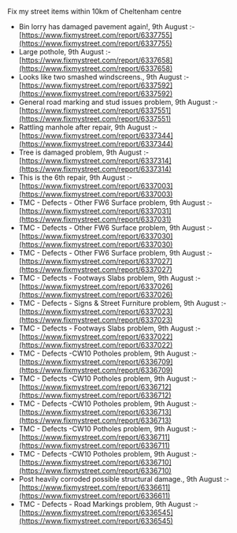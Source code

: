Fix my street items within 10km of Cheltenham centre

<!-- fix_marker starts -->

- Bin lorry has damaged pavement again!, 9th August :- [https://www.fixmystreet.com/report/6337755](https://www.fixmystreet.com/report/6337755)
- Large pothole, 9th August :- [https://www.fixmystreet.com/report/6337658](https://www.fixmystreet.com/report/6337658)
- Looks like two smashed windscreens., 9th August :- [https://www.fixmystreet.com/report/6337592](https://www.fixmystreet.com/report/6337592)
- General road marking and stud issues problem, 9th August :- [https://www.fixmystreet.com/report/6337551](https://www.fixmystreet.com/report/6337551)
- Rattling manhole after repair, 9th August :- [https://www.fixmystreet.com/report/6337344](https://www.fixmystreet.com/report/6337344)
- Tree is damaged problem, 9th August :- [https://www.fixmystreet.com/report/6337314](https://www.fixmystreet.com/report/6337314)
- This is the 6th repair, 9th August :- [https://www.fixmystreet.com/report/6337003](https://www.fixmystreet.com/report/6337003)
- TMC - Defects - Other FW6  Surface problem, 9th August :- [https://www.fixmystreet.com/report/6337031](https://www.fixmystreet.com/report/6337031)
- TMC - Defects - Other FW6  Surface problem, 9th August :- [https://www.fixmystreet.com/report/6337030](https://www.fixmystreet.com/report/6337030)
- TMC - Defects - Other FW6  Surface problem, 9th August :- [https://www.fixmystreet.com/report/6337027](https://www.fixmystreet.com/report/6337027)
- TMC - Defects - Footways Slabs problem, 9th August :- [https://www.fixmystreet.com/report/6337026](https://www.fixmystreet.com/report/6337026)
- TMC - Defects - Signs & Street Furniture problem, 9th August :- [https://www.fixmystreet.com/report/6337023](https://www.fixmystreet.com/report/6337023)
- TMC - Defects - Footways Slabs problem, 9th August :- [https://www.fixmystreet.com/report/6337022](https://www.fixmystreet.com/report/6337022)
- TMC - Defects -CW10 Potholes problem, 9th August :- [https://www.fixmystreet.com/report/6336709](https://www.fixmystreet.com/report/6336709)
- TMC - Defects -CW10 Potholes problem, 9th August :- [https://www.fixmystreet.com/report/6336712](https://www.fixmystreet.com/report/6336712)
- TMC - Defects -CW10 Potholes problem, 9th August :- [https://www.fixmystreet.com/report/6336713](https://www.fixmystreet.com/report/6336713)
- TMC - Defects -CW10 Potholes problem, 9th August :- [https://www.fixmystreet.com/report/6336711](https://www.fixmystreet.com/report/6336711)
- TMC - Defects -CW10 Potholes problem, 9th August :- [https://www.fixmystreet.com/report/6336710](https://www.fixmystreet.com/report/6336710)
- Post heavily corroded possible structural damage., 9th August :- [https://www.fixmystreet.com/report/6336611](https://www.fixmystreet.com/report/6336611)
- TMC - Defects - Road Markings problem, 9th August :- [https://www.fixmystreet.com/report/6336545](https://www.fixmystreet.com/report/6336545)

<!-- fix_marker ends -->